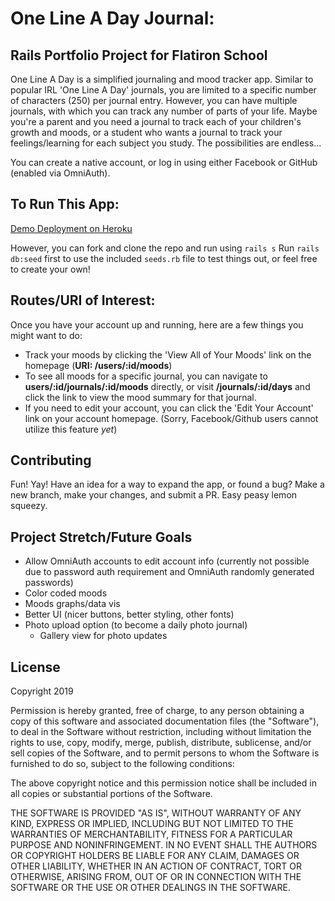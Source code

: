 # One Line A Day Journal:
## Rails Portfolio Project for Flatiron School 

One Line A Day is a simplified journaling and mood tracker app. Similar to popular IRL 'One Line A Day' journals, you are limited to a specific number of characters (250) per journal entry. However, you can have multiple journals, with which you can track any number of parts of your life. Maybe you're a parent and you need a journal to track each of your children's growth and moods, or a student who wants a journal to track your feelings/learning for each subject you study. The possibilities are endless... 

You can create a native account, or log in using either Facebook or GitHub (enabled via OmniAuth). 

## To Run This App: 
[Demo Deployment on Heroku](https://one-line-a-day-2020.herokuapp.com)

However, you can fork and clone the repo and run using `rails s` 
Run `rails db:seed` first to use the included `seeds.rb` file to test things out, or feel free to create your own! 

## Routes/URI of Interest: 
Once you have your account up and running, here are a few things you might want to do: 
- Track your moods by clicking the 'View All of Your Moods' link on the homepage (**URI: /users/:id/moods**)
- To see all moods for a specific journal, you can navigate to **users/:id/journals/:id/moods** directly, or visit **/journals/:id/days** and click the link to view the mood summary for that journal. 
- If you need to edit your account, you can click the 'Edit Your Account' link on your account homepage. (Sorry, Facebook/Github users cannot utilize this feature *yet*)

## Contributing 
Fun! Yay! Have an idea for a way to expand the app, or found a bug? 
Make a new branch, make your changes, and submit a PR. Easy peasy lemon squeezy. 

## Project Stretch/Future Goals 
  - Allow OmniAuth accounts to edit account info (currently not possible due to password auth requirement and OmniAuth randomly generated passwords)
  - Color coded moods 
  - Moods graphs/data vis 
  - Better UI (nicer buttons, better styling, other fonts)
  - Photo upload option (to become a daily photo journal)
    - Gallery view for photo updates 


## License

Copyright 2019

Permission is hereby granted, free of charge, to any person obtaining a copy of this software and associated documentation files (the "Software"), to deal in the Software without restriction, including without limitation the rights to use, copy, modify, merge, publish, distribute, sublicense, and/or sell copies of the Software, and to permit persons to whom the Software is furnished to do so, subject to the following conditions:

The above copyright notice and this permission notice shall be included in all copies or substantial portions of the Software.

THE SOFTWARE IS PROVIDED "AS IS", WITHOUT WARRANTY OF ANY KIND, EXPRESS OR IMPLIED, INCLUDING BUT NOT LIMITED TO THE WARRANTIES OF MERCHANTABILITY, FITNESS FOR A PARTICULAR PURPOSE AND NONINFRINGEMENT. IN NO EVENT SHALL THE AUTHORS OR COPYRIGHT HOLDERS BE LIABLE FOR ANY CLAIM, DAMAGES OR OTHER LIABILITY, WHETHER IN AN ACTION OF CONTRACT, TORT OR OTHERWISE, ARISING FROM, OUT OF OR IN CONNECTION WITH THE SOFTWARE OR THE USE OR OTHER DEALINGS IN THE SOFTWARE.


